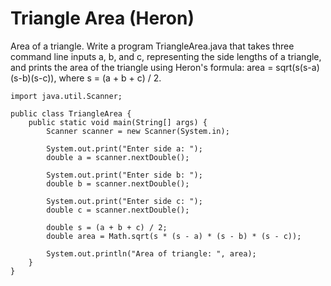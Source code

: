 # Triangle Area (Heron)

Area of a triangle. Write a program TriangleArea.java that takes three command line inputs a, b, and c, representing the side lengths of a triangle, and prints the area of the triangle using Heron's formula: area = sqrt(s(s-a)(s-b)(s-c)), where s = (a + b + c) / 2.

    import java.util.Scanner;
    
    public class TriangleArea {
        public static void main(String[] args) {
            Scanner scanner = new Scanner(System.in);
    
            System.out.print("Enter side a: ");
            double a = scanner.nextDouble();
    
            System.out.print("Enter side b: ");
            double b = scanner.nextDouble();
    
            System.out.print("Enter side c: ");
            double c = scanner.nextDouble();
    
            double s = (a + b + c) / 2;
            double area = Math.sqrt(s * (s - a) * (s - b) * (s - c));
    
            System.out.println("Area of triangle: ", area);
        }
    }
